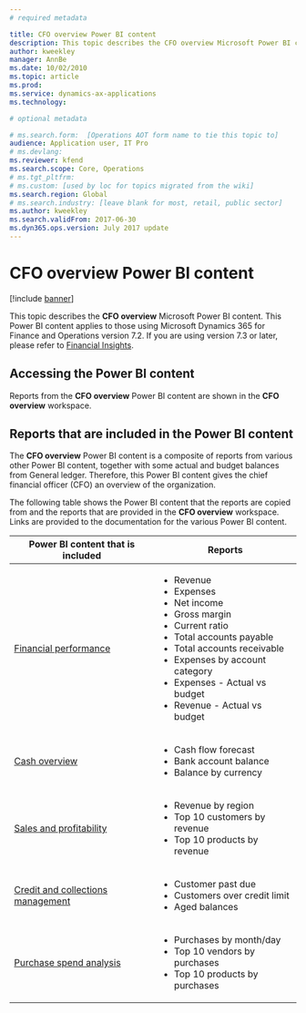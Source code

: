 ```yaml
---
# required metadata

title: CFO overview Power BI content
description: This topic describes the CFO overview Microsoft Power BI content. 
author: kweekley
manager: AnnBe
ms.date: 10/02/2010
ms.topic: article
ms.prod: 
ms.service: dynamics-ax-applications
ms.technology: 

# optional metadata

# ms.search.form:  [Operations AOT form name to tie this topic to]
audience: Application user, IT Pro
# ms.devlang: 
ms.reviewer: kfend
ms.search.scope: Core, Operations
# ms.tgt_pltfrm: 
# ms.custom: [used by loc for topics migrated from the wiki]
ms.search.region: Global
# ms.search.industry: [leave blank for most, retail, public sector]
ms.author: kweekley
ms.search.validFrom: 2017-06-30 
ms.dyn365.ops.version: July 2017 update 
---
```


# CFO overview Power BI content

[!include [banner](../includes/banner.md)] 

This topic describes the **CFO overview** Microsoft Power BI content. This Power BI content applies to those using Microsoft Dynamics 365 for Finance and Operations version 7.2. If you are using version 7.3 or later, please refer to [Financial Insights](financial-insights.md).

## Accessing the Power BI content

Reports from the **CFO overview** Power BI content are shown in the **CFO overview** workspace.

## Reports that are included in the Power BI content
The **CFO overview** Power BI content is a composite of reports from various other Power BI content, together with some actual and budget balances from General ledger. Therefore, this Power BI content gives the chief financial officer (CFO) an overview of the organization.

The following table shows the Power BI content that the reports are copied from and the reports that are provided in the **CFO overview** workspace. Links are provided to the documentation for the various Power BI content.

| Power BI content that is included | Reports |
|-----------------------------------|---------|
| [Financial performance](financial-performance-power-bi-content-pack.md) | <ul><li>Revenue</li><li>Expenses</li><li>Net income</li><li>Gross margin</li><li>Current ratio</li><li>Total accounts payable</li><li>Total accounts receivable</li><li>Expenses by account category</li><li>Expenses - Actual vs budget</li><li>Revenue - Actual vs budget</li></ul> |
| [Cash overview](../../../finance/cash-bank-management/Cash-Overview-Power-BI-content.md) | <ul><li>Cash flow forecast</li><li>Bank account balance</li><li>Balance by currency</li></ul> |
| [Sales and profitability](sales-profitability-performance-content-pack.md) | <ul><li>Revenue by region</li><li>Top 10 customers by revenue</li><li>Top 10 products by revenue</li></ul> |
| [Credit and collections management](../../../finance/accounts-receivable/credit-collections-power-bi.md) | <ul><li>Customer past due</li><li>Customers over credit limit</li><li>Aged balances</li></ul> |
| [Purchase spend analysis](../../../finance/accounts-receivable/credit-collections-power-bi.md) | <ul><li>Purchases by month/day</li><li>Top 10 vendors by purchases</li><li>Top 10 products by purchases</li></ul> |
